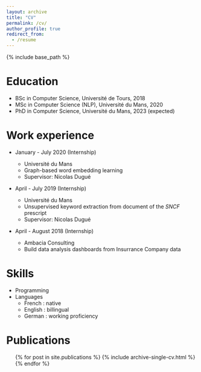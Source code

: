 ```yaml
---
layout: archive
title: "CV"
permalink: /cv/
author_profile: true
redirect_from:
  - /resume
---
```


{% include base_path %}

Education
======
* BSc in Computer Science, Université de Tours, 2018 
* MSc in Computer Science (NLP), Université du Mans, 2020
* PhD in Computer Science, Université du Mans, 2023 (expected)

Work experience
======
* January - July 2020 (Internship)
  * Université du Mans
  * Graph-based word embedding learning 
  * Supervisor: Nicolas Dugué
 
* April - July 2019 (Internship)
  * Université du Mans
  * Unsupervised keyword extraction from document of the _SNCF_ prescript
  * Supervisor: Nicolas Dugué
 
* April - August 2018 (Internship)
  * Ambacia Consulting
  * Build data analysis dashboards from Insurrance Company data

 


Skills
======
* Programming
* Languages
  * French : native
  * English : billingual
  * German : working proficiency

Publications
======
  <ul>{% for post in site.publications %}
    {% include archive-single-cv.html %}
  {% endfor %}</ul>
  
<!---Talks
======
  <ul>{% for post in site.talks %}
    {% include archive-single-talk-cv.html %}
  {% endfor %}</ul>
  --->
<!---Teaching
======
  <ul>{% for post in site.teaching %}
    {% include archive-single-cv.html %}
  {% endfor %}</ul>
--->  
<!---Service and leadership
======
* Currently signed in to 43 different slack teams
--->
